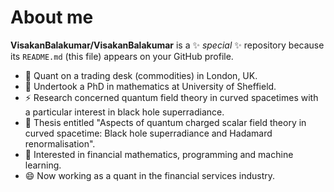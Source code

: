 # About me


**VisakanBalakumar/VisakanBalakumar** is a ✨ _special_ ✨ repository because its `README.md` (this file) appears on your GitHub profile.

- 🔭 Quant on a trading desk (commodities) in London, UK.
- 🌱 Undertook a PhD in mathematics at University of Sheffield. 
- ⚡  Research concerned quantum field theory in curved spacetimes with a particular interest in black hole superradiance.
- 💬 Thesis entitled "Aspects of quantum charged scalar field theory in curved spacetime: Black hole superradiance and Hadamard renormalisation".
- 🤔 Interested in financial mathematics, programming and machine learning.
- 😄 Now working as a quant in the financial services industry.
